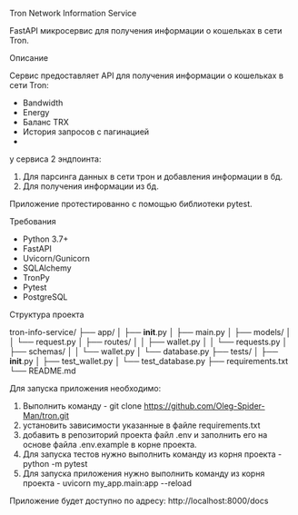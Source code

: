 Tron Network Information Service

FastAPI микросервис для получения информации о кошельках в сети Tron.

Описание

Сервис предоставляет API для получения информации о кошельках в сети Tron:
- Bandwidth
- Energy
- Баланс TRX
- История запросов с пагинацией
- 
у сервиса 2 эндпоинта:
  1. Для парсинга данных в сети трон и добавления информации в бд.
  2. Для получения информации из бд.

Приложение протестированно с помощью библиотеки pytest.

Требования
- Python 3.7+
- FastAPI
- Uvicorn/Gunicorn
- SQLAlchemy
- TronPy
- Pytest
- PostgreSQL

Структура проекта

tron-info-service/
├── app/
│   ├── __init__.py
│   ├── main.py
│   ├── models/
│   │   └── request.py
│   ├── routes/
│   │   ├── wallet.py
│   │   └── requests.py
│   ├── schemas/
│   │   └── wallet.py
│   └── database.py
├── tests/
│   ├── __init__.py
│   ├── test_wallet.py
│   └── test_database.py
├── requirements.txt
└── README.md

Для запуска приложения необходимо:
  1. Выполнить команду - git clone https://github.com/Oleg-Spider-Man/tron.git
  2. установить зависимости указанные в файле requirements.txt
  3. добавить в репозиторий проекта файл .env и заполнить его на основе файла .env.example в корне проекта.
  4. Для запуска тестов нужно выполнить команду из корня проекта - python -m pytest
  5. Для запуска приложения нужно выполнить команду из корня проекта - uvicorn my_app.main:app --reload

Приложение будет доступно по адресу: http://localhost:8000/docs
